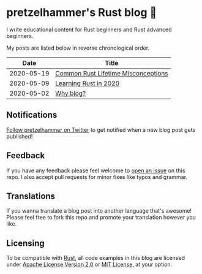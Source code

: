 # pretzelhammer's Rust blog 🦀

I write educational content for Rust beginners and Rust advanced beginners.

My posts are listed below in reverse chronological order.

| Date | Title |
|-|-|
| 2020-05-19 | [Common Rust Lifetime Misconceptions](./posts/common-rust-lifetime-misconceptions.md) |
| 2020-05-09 | [Learning Rust in 2020](./posts/learning-rust-in-2020.md) |
| 2020-05-02 | [Why blog?](./posts/why-blog.md) |

## Notifications

[Follow pretzelhammer on Twitter](https://twitter.com/pretzelhammer) to get notified when a new blog post gets published!

## Feedback

If you have any feedback please feel welcome to [open an issue](https://github.com/pretzelhammer/rust-blog/issues/new) on this repo. I also accept pull requests for minor fixes like typos and grammar.

## Translations

If you wanna translate a blog post into another language that's awesome! Please feel free to fork this repo and promote your translation however you like.

## Licensing

To be compatible with [Rust](https://github.com/rust-lang/rust), all code examples in this blog are licensed under [Apache License Version 2.0](./license-apache) or [MIT License](./license-mit), at your option.
